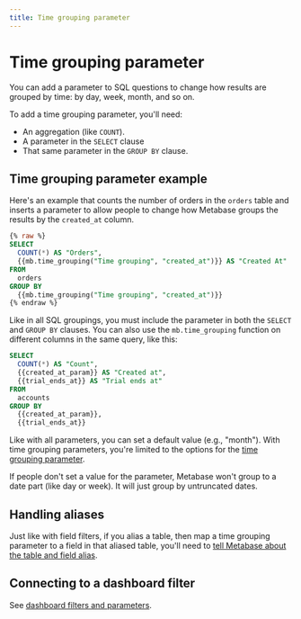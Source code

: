 ```yaml
---
title: Time grouping parameter
---
```


# Time grouping parameter

You can add a parameter to SQL questions to change how results are grouped by time: by day, week, month, and so on.

To add a time grouping parameter, you'll need:

- An aggregation (like `COUNT`).
- A parameter in the `SELECT` clause
- That same parameter in the `GROUP BY` clause.

## Time grouping parameter example

Here's an example that counts the number of orders in the `orders` table and inserts a parameter to allow people to change how Metabase groups the results by the `created_at` column.

```sql
{% raw %}
SELECT
  COUNT(*) AS "Orders",
  {{mb.time_grouping("Time grouping", "created_at")}} AS "Created At"
FROM
  orders
GROUP BY
  {{mb.time_grouping("Time grouping", "created_at")}}
{% endraw %}
```

Like in all SQL groupings, you must include the parameter in both the `SELECT` and `GROUP BY` clauses. You can also use the `mb.time_grouping` function on different columns in the same query, like this:

```sql
SELECT
  COUNT(*) AS "Count",
  {{created_at_param}} AS "Created at",
  {{trial_ends_at}} AS "Trial ends at"
FROM
  accounts
GROUP BY
  {{created_at_param}},
  {{trial_ends_at}}
```

Like with all parameters, you can set a default value (e.g., "month"). With time grouping parameters, you're limited to the options for the [time grouping parameter](../../dashboards/filters.md#time-grouping-parameter).

If people don't set a value for the parameter, Metabase won't group to a date part (like day or week). It will just group by untruncated dates.

## Handling aliases

Just like with field filters, if you alias a table, then map a time grouping parameter to a field in that aliased table, you'll need to [tell Metabase about the table and field alias](./sql-parameters.md#specifying-the-table-and-field-alias).

## Connecting to a dashboard filter

See [dashboard filters and parameters](../../dashboards/filters.md).
